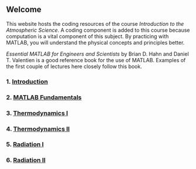 ## Welcome

This website hosts the coding resources of the course _Introduction to the Atmospheric Science_. A coding component is added to this course because computation is a vital component of this subject. By practicing with MATLAB, you will understand the physical concepts and principles better.

_Essential MATLAB for Engineers and Scientists_ by Brian D. Hahn and Daniel T. Valentien is a good reference book for the use of MATLAB. Examples of the first couple of lectures here closely follow this book.


### 1. [Introduction](Lab1.md)

### 2. [MATLAB Fundamentals](Lab2.md)

### 3. [Thermodynamics I](Lab3.md)

### 4. [Thermodynamics II](Lab4.md)

### 5. [Radiation I](Lab5.md)

### 6. [Radiation II](Lab6.md)









